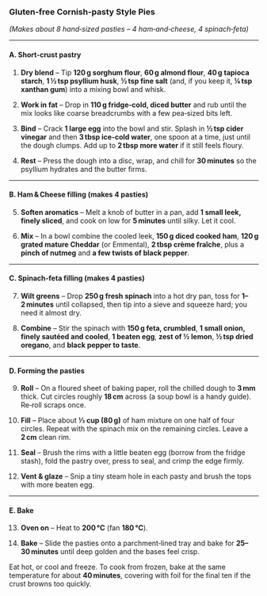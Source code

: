 
### Gluten‑free Cornish‑pasty Style Pies

_(Makes about 8 hand‑sized pasties – 4 ham‑and‑cheese, 4 spinach‑feta)_

---

#### A. Short‑crust pastry

1. **Dry blend** – Tip **120 g sorghum flour**, **60 g almond flour**, **40 g tapioca starch**, **1 ½ tsp psyllium husk**, **½ tsp fine salt** (and, if you keep it, **¼ tsp xanthan gum**) into a mixing bowl and whisk.
    
2. **Work in fat** – Drop in **110 g fridge‑cold, diced butter** and rub until the mix looks like coarse breadcrumbs with a few pea‑sized bits left.
    
3. **Bind** – Crack **1 large egg** into the bowl and stir. Splash in **½ tsp cider vinegar** and then **3 tbsp ice‑cold water**, one spoon at a time, just until the dough clumps. Add up to **2 tbsp more water** if it still feels floury.
    
4. **Rest** – Press the dough into a disc, wrap, and chill for **30 minutes** so the psyllium hydrates and the butter firms.
    

---

#### B. Ham & Cheese filling (makes 4 pasties)

5. **Soften aromatics** – Melt a knob of butter in a pan, add **1 small leek, finely sliced**, and cook on low for **5 minutes** until silky. Let it cool.
    
6. **Mix** – In a bowl combine the cooled leek, **150 g diced cooked ham**, **120 g grated mature Cheddar** (or Emmental), **2 tbsp crème fraîche**, plus a **pinch of nutmeg** and **a few twists of black pepper**.
    

---

#### C. Spinach‑feta filling (makes 4 pasties)

7. **Wilt greens** – Drop **250 g fresh spinach** into a hot dry pan, toss for **1–2 minutes** until collapsed, then tip into a sieve and squeeze hard; you need it almost dry.
    
8. **Combine** – Stir the spinach with **150 g feta, crumbled**, **1 small onion, finely sautéed and cooled**, **1 beaten egg**, **zest of ½ lemon**, **½ tsp dried oregano**, and **black pepper to taste**.
    

---

#### D. Forming the pasties

9. **Roll** – On a floured sheet of baking paper, roll the chilled dough to **3 mm** thick. Cut circles roughly **18 cm** across (a soup bowl is a handy guide). Re‑roll scraps once.
    
10. **Fill** – Place about **⅓ cup (80 g)** of ham mixture on one half of four circles. Repeat with the spinach mix on the remaining circles. Leave a **2 cm** clean rim.
    
11. **Seal** – Brush the rims with a little beaten egg (borrow from the fridge stash), fold the pastry over, press to seal, and crimp the edge firmly.
    
12. **Vent & glaze** – Snip a tiny steam hole in each pasty and brush the tops with more beaten egg.
    

---

#### E. Bake

13. **Oven on** – Heat to **200 °C** (fan **180 °C**).
    
14. **Bake** – Slide the pasties onto a parchment‑lined tray and bake for **25–30 minutes** until deep golden and the bases feel crisp.
    

Eat hot, or cool and freeze. To cook from frozen, bake at the same temperature for about **40 minutes**, covering with foil for the final ten if the crust browns too quickly.